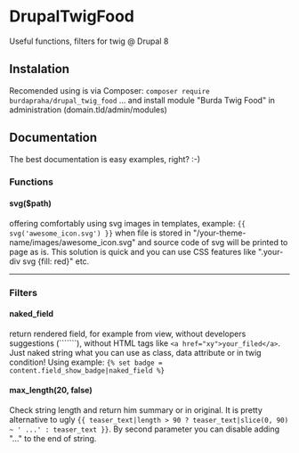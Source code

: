 # DrupalTwigFood
Useful functions, filters for twig @ Drupal 8

## Instalation
Recomended using is via Composer:
`composer require burdapraha/drupal_twig_food`
... and install module "Burda Twig Food" in administration (domain.tld/admin/modules)

## Documentation

The best documentation is easy examples, right? :-)

### Functions

#### svg($path)
offering comfortably using svg images in templates, example: ```{{ svg('awesome_icon.svg') }}``` when file is stored in "/your-theme-name/images/awesome_icon.svg" and source code of svg will be printed to page as is. This solution is quick and you can use CSS features like ".your-div svg {fill: red}" etc.

------

### Filters

#### naked_field
return rendered field, for example from view, without developers suggestions (````<!-- Hook: etc --->```), without HTML tags like `<a href="xy">your_filed</a>`. Just naked string what you can use as class, data attribute or in twig condition! Using example: `{% set badge = content.field_show_badge|naked_field %}`

#### max_length(20, false)
Check string length and return him summary or in original. It is pretty alternative to ugly ```{{ teaser_text|length > 90 ? teaser_text|slice(0, 90) ~ ' ...' : teaser_text }}```. By second parameter you can disable adding "..." to the end of string.